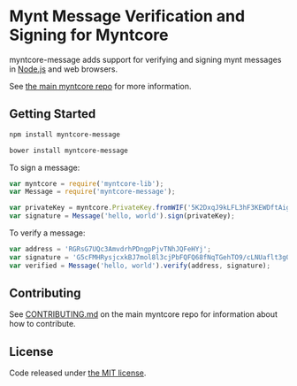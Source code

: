 # Mynt Message Verification and Signing for Myntcore




myntcore-message adds support for verifying and signing mynt messages in [Node.js](http://nodejs.org/) and web browsers.

See [the main myntcore repo](https://github.com/joenilan/myntcore) for more information.

## Getting Started

```sh
npm install myntcore-message
```

```sh
bower install myntcore-message
```

To sign a message:

```javascript
var myntcore = require('myntcore-lib');
var Message = require('myntcore-message');

var privateKey = myntcore.PrivateKey.fromWIF('5K2DxqJ9kLFL3hF3KEWDftAig3TyAXenDxpr27PaLBieuSFo5PQ');
var signature = Message('hello, world').sign(privateKey);
```

To verify a message:

```javascript
var address = 'RGRsG7UQc3AmvdrhPDngpPjvTNhJQFeHYj';
var signature = 'G5cFMHRysjcxkBJ7mol8l3cjPbFQFQ68fNqTGehTO9/cLNUaflt3gQT//yAUp5fqWF0snDlZYkXJoooazBicRTg=';
var verified = Message('hello, world').verify(address, signature);
```

## Contributing

See [CONTRIBUTING.md](https://github.com/joenilan/myntcore/blob/master/CONTRIBUTING.md) on the main myntcore repo for information about how to contribute.

## License

Code released under [the MIT license](https://github.com/joenilan/myntcore/blob/master/LICENSE).
